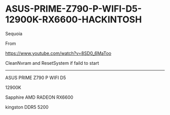 # ASUS-PRIME-Z790-P-WIFI-D5-12900K-RX6600-HACKINTOSH

Sequoia



From

https://www.youtube.com/watch?v=8SD0_6MaToo





CleanNvram and  ResetSystem if faild to start



---

ASUS PRIME Z790 P WIFI D5

12900K

Sapphire AMD RADEON RX6600

kingston DDR5 5200



